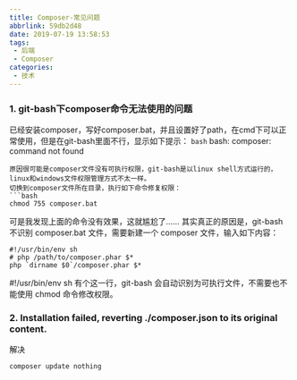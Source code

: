 ```yaml
---
title: Composer-常见问题
abbrlink: 59db2d48
date: 2019-07-19 13:58:53
tags:
 - 后端
 - Composer
categories:
 - 技术
---
```

### 1. git-bash下composer命令无法使用的问题 ###
已经安装composer，写好composer.bat，并且设置好了path，在cmd下可以正常使用，但是在git-bash里面不行，显示如下提示：
```bash```
bash: composer: command not found
```
原因很可能是composer文件没有可执行权限，git-bash是以linux shell方式运行的，linux和windows文件权限管理方式不太一样。
切换到composer文件所在目录，执行如下命令修复权限：
```bash
chmod 755 composer.bat
```
可是我发现上面的命令没有效果，这就尴尬了……
其实真正的原因是，git-bash 不识别 composer.bat 文件，需要新建一个 composer 文件，输入如下内容：
```angular2html
#!/usr/bin/env sh
# php /path/to/composer.phar $*
php `dirname $0`/composer.phar $*
```
#!/usr/bin/env sh 有个这一行，git-bash 会自动识别为可执行文件，不需要也不能使用 chmod 命令修改权限。

### 2. Installation failed, reverting ./composer.json to its original content. ### 
解决
```bash
composer update nothing
```
